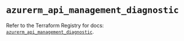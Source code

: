 # `azurerm_api_management_diagnostic`

Refer to the Terraform Registry for docs: [`azurerm_api_management_diagnostic`](https://registry.terraform.io/providers/hashicorp/azurerm/3.110.0/docs/resources/api_management_diagnostic).
